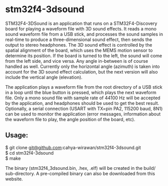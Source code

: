 # stm32f4-3dsound

STM32F4-3DSound is an application that runs on a STM32F4-Discovery board for playing a waveform file with 3D sound effects. It reads a mono sound waveform file from a USB stick, and processes the sound samples in real-time to produce a three-dimensional sound effect, then sends the output to stereo headphones. The 3D sound effect is controlled by the spatial alignment of the board, which uses the MEMS motion sensor to determine its position. If the board is turned to the left, the sound will come from the left side, and vice versa. Any angle in-between is of course handled as well. Currently only the horizontal angle (azimuth) is taken into account for the 3D sound effect calculation, but the next version will also include the vertical angle (elevation).

The application plays a waveform file from the root directory of a USB stick in a loop until the blue button is pressed, which plays the next waveform file. Only a mono sound file with sample rate of 44100 Hz will be accepted by the application, and headphones should be used to get the best result. Optionally, a serial connection (USART with TX=pin PA2, 115200 baud, 8N1) can be used to monitor the application (error messages, information about the waveform file to play, the angle position of the board, etc).

## Usage:

$ git clone git@github.com:cahya-wirawan/stm32f4-3dsound.git  
$ cd stm32f4-3dsound  
$ make

The binary (stm32f4_3dsound.bin, .hex, .elf) will be created in the build/ sub-directory. A pre-compiled binary can also be downloaded from this website.
